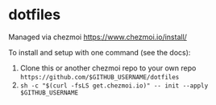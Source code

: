# dotfiles

Managed via chezmoi
https://www.chezmoi.io/install/

To install and setup with one command (see the docs):
1. Clone this or another chezmoi repo to your own repo `https://github.com/$GITHUB_USERNAME/dotfiles`
2. `sh -c "$(curl -fsLS get.chezmoi.io)" -- init --apply $GITHUB_USERNAME`
